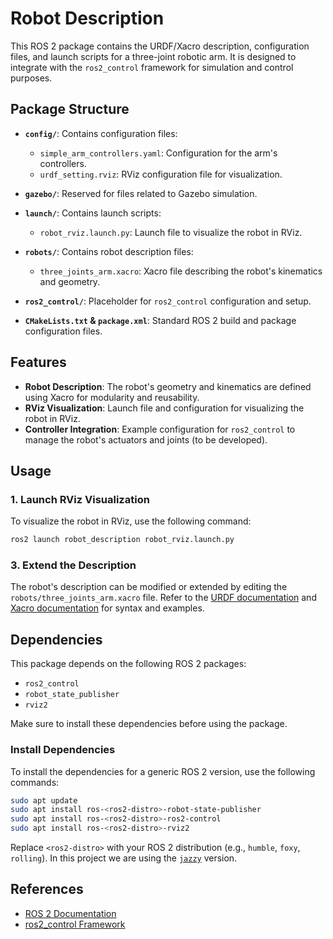 # Robot Description

This ROS 2 package contains the URDF/Xacro description, configuration files, and launch scripts for a three-joint robotic arm. It is designed to integrate with the `ros2_control` framework for simulation and control purposes.

## Package Structure

- **`config/`**: Contains configuration files:
  - `simple_arm_controllers.yaml`: Configuration for the arm's controllers.
  - `urdf_setting.rviz`: RViz configuration file for visualization.

- **`gazebo/`**: Reserved for files related to Gazebo simulation.

- **`launch/`**: Contains launch scripts:
  - `robot_rviz.launch.py`: Launch file to visualize the robot in RViz.

- **`robots/`**: Contains robot description files:
  - `three_joints_arm.xacro`: Xacro file describing the robot's kinematics and geometry.

- **`ros2_control/`**: Placeholder for `ros2_control` configuration and setup.

- **`CMakeLists.txt` & `package.xml`**: Standard ROS 2 build and package configuration files.

## Features

- **Robot Description**: The robot's geometry and kinematics are defined using Xacro for modularity and reusability.
- **RViz Visualization**: Launch file and configuration for visualizing the robot in RViz.
- **Controller Integration**: Example configuration for `ros2_control` to manage the robot's actuators and joints (to be developed).

## Usage

### 1. Launch RViz Visualization
To visualize the robot in RViz, use the following command:
```bash
ros2 launch robot_description robot_rviz.launch.py
```

### 3. Extend the Description
The robot's description can be modified or extended by editing the `robots/three_joints_arm.xacro` file. Refer to the [URDF documentation](https://wiki.ros.org/urdf) and [Xacro documentation](https://wiki.ros.org/xacro) for syntax and examples.

## Dependencies

This package depends on the following ROS 2 packages:
- `ros2_control`
- `robot_state_publisher`
- `rviz2`

Make sure to install these dependencies before using the package.

### Install Dependencies
To install the dependencies for a generic ROS 2 version, use the following commands:
```bash
sudo apt update
sudo apt install ros-<ros2-distro>-robot-state-publisher
sudo apt install ros-<ros2-distro>-ros2-control
sudo apt install ros-<ros2-distro>-rviz2
```
Replace `<ros2-distro>` with your ROS 2 distribution (e.g., `humble`, `foxy`, `rolling`). In this project we are using the [`jazzy`](https://docs.ros.org/en/jazzy/index.html) version.

## References

- [ROS 2 Documentation](https://docs.ros.org/)
- [ros2_control Framework](https://control.ros.org/)

